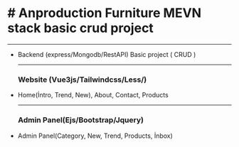 <h1># Anproduction Furniture MEVN stack basic crud project</h1>
<hr/>
<ul>
  <li>Backend (express/Mongodb/RestAPI) Basic project ( CRUD )</li>
  <hr/>
  <h3>Website (Vue3js/Tailwindcss/Less/)</h3>
  <li>Home(İntro, Trend, New), About, Contact, Products</li>
<hr/>
  <h3>Admin Panel(Ejs/Bootstrap/Jquery)</h3>
  <li>Admin Panel(Category, New, Trend, Products, İnbox) </li>
</ul>

